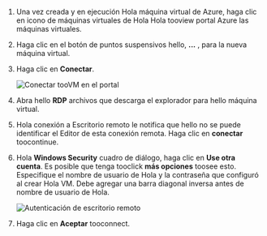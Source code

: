 1. Una vez creada y en ejecución Hola máquina virtual de Azure, haga clic en icono de máquinas virtuales de Hola Hola tooview portal Azure las máquinas virtuales.

1. Haga clic en el botón de puntos suspensivos hello, **...** , para la nueva máquina virtual.

1. Haga clic en **Conectar**.

   ![Conectar tooVM en el portal](./media/virtual-machines-sql-server-remote-desktop-connect/azure-virtual-machine-connect.png)

1. Abra hello **RDP** archivos que descarga el explorador para hello máquina virtual.

1. Hola conexión a Escritorio remoto le notifica que hello no se puede identificar el Editor de esta conexión remota. Haga clic en **conectar** toocontinue.

1. Hola **Windows Security** cuadro de diálogo, haga clic en **Use otra cuenta**. Es posible que tenga tooclick **más opciones** toosee esto. Especifique el nombre de usuario de Hola y la contraseña que configuró al crear Hola VM. Debe agregar una barra diagonal inversa antes de nombre de usuario de Hola.

   ![Autenticación de escritorio remoto](./media/virtual-machines-sql-server-remote-desktop-connect/remote-desktop-connect.png)

1. Haga clic en **Aceptar** tooconnect.
